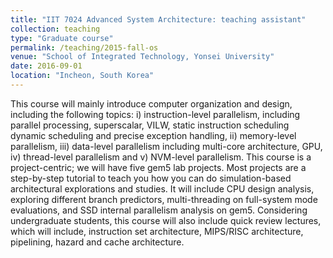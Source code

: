 ```yaml
---
title: "IIT 7024 Advanced System Architecture: teaching assistant"
collection: teaching
type: "Graduate course"
permalink: /teaching/2015-fall-os
venue: "School of Integrated Technology, Yonsei University"
date: 2016-09-01
location: "Incheon, South Korea"
---
```


This course will mainly introduce computer organization and design, including the following topics: i) instruction-level parallelism, including parallel processing, superscalar, VILW, static instruction scheduling dynamic scheduling and precise exception handling, ii) memory-level parallelism, iii) data-level parallelism including multi-core architecture, GPU, iv) thread-level parallelism and v) NVM-level parallelism. This course is a project-centric; we will have five gem5 lab projects. Most projects are a step-by-step tutorial to teach you how you can do simulation-based architectural explorations and studies. It will include CPU design analysis, exploring different branch predictors, multi-threading on full-system mode evaluations, and SSD internal parallelism analysis on gem5. Considering undergraduate students, this course will also include quick review lectures, which will include, instruction set architecture, MIPS/RISC architecture, pipelining, hazard and cache architecture.